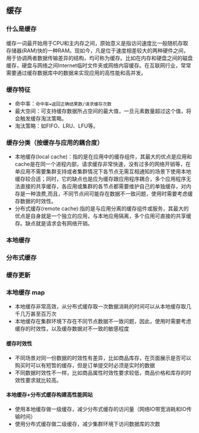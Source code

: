 ## 缓存

### 什么是缓存
缓存一词最开始用于CPU和主内存之间，原始意义是指访问速度比一般随机存取存储器(RAM)快的一种RAM。现如今，凡是位于速度相差较大的两种硬件之间，用于协调两者数据传输差异的结构，均可称为缓存。比如在内存和硬盘之间的磁盘缓存，硬盘与网络之间Internet临时文件夹或网络内容缓存。在互联网行业，常常需要通过缓存数据库中的数据来实现应用的高性能和高并发。

### 缓存特征
* 命中率：`命中率=返回正确结果数/请求缓存次数`
* 最大空间：可支持缓存数据所占空间的最大值，一旦元素数量超过这个值，将会触发缓存淘汰策略。
* 淘汰策略：如FIFO、LRU、LFU等。

### 缓存分类（按缓存与应用的耦合度）
* 本地缓存(local cache)：指的是在应用中的缓存组件，其最大的优点是应用和cache是在同一个进程内部，请求缓存非常快速，没有过多的网络开销等，在单应用不需要集群支持或者集群情况下各节点无需互相通知的场景下使用本地缓存较合适；同时，它的缺点也是应为缓存跟应用程序耦合，多个应用程序无法直接的共享缓存，各应用或集群的各节点都需要维护自己的单独缓存，对内存是一种浪费,而且，不同节点间可能存在数据不一致问题，使用时需要考虑缓存数据的时效性。
* 分布式缓存(remote cache):指的是与应用分离的缓存组件或服务，其最大的优点是自身就是一个独立的应用，与本地应用隔离，多个应用可直接的共享缓存。缺点就是请求会有网络开销。

### 本地缓存
### 分布式缓存
### 缓存更新
### 


### 本地缓存 map
* 本地缓存非常高效，从分布式缓存取一次数据消耗的时间可以从本地缓存取几千几万甚至百万次
* 本地缓存在集群环境下存在不同节点数据不一致问题，因此，使用时需要考虑缓存的时效性，以及缓存数据对不一致的敏感程度

#### 缓存时效性
* 不同场景对同一份数据的时效性有差异，比如商品库存，在页面展示是否可以购买时可以有短暂的缓存，但是订单提交时必须是实时的数据
* 不同数据时效性不一样，比如商品属性时效性要求较低，商品价格和库存的时效性要求就比较高。

#### 本地缓存+分布式缓存构建高性能网站
* 使用本地缓存做一级缓存，减少分布式缓存的访问量（网络IO带宽消耗和IO传输时间）
* 使用分布式缓存做二级缓存，减少集群环境下访问数据库的次数
